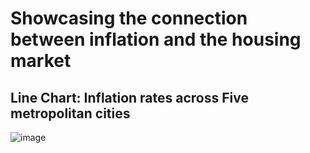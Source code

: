 # Showcasing the connection between inflation and the housing market

## Line Chart: Inflation rates across Five metropolitan cities
 ![image](https://github.com/user-attachments/assets/81519c85-523d-4552-94c8-3918705da244)
